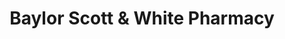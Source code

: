 ---
title: "Baylor Scott & White Pharmacy"
url: /salado/baylor-scott-und-white-pharmacy-farm-to-market-road-2484/
shop: Drogerie
---